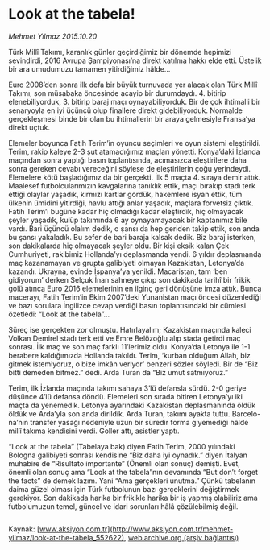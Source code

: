 # Look at the tabela!

*Mehmet Yılmaz 2015.10.20*

<div class="pNewsDetailMainContent ctx_content" itemprop="articleBody">
 <p>
  Türk Millî Takımı, karanlık günler geçirdiğimiz bir dönemde hepimizi sevindirdi, 2016 Avrupa Şampiyonası’na direkt katılma hakkı elde etti. Üstelik bir ara umudumuzu tamamen yitirdiğimiz hâlde…
 </p>
 <p>
  Euro 2008’den sonra ilk defa bir büyük turnuvada yer alacak olan Türk Millî Takımı, son müsabaka öncesinde acayip bir durumdaydı. 4. bitirip elenebiliyorduk, 3. bitirip baraj maçı oynayabiliyorduk. Bir de çok ihtimalli bir senaryoyla en iyi üçüncü olup finallere direkt gidebiliyorduk. Normalde gerçekleşmesi binde bir olan bu ihtimallerin bir araya gelmesiyle Fransa’ya direkt uçtuk.
 </p>
 <p>
  Elemeler boyunca Fatih Terim’in oyuncu seçimleri ve oyun sistemi eleştirildi. Terim, rakip kaleye 2-3 şut atamadığımız maçları yönetti. Konya’daki İzlanda maçından sonra yaptığı basın toplantısında, acımasızca eleştirilere daha sonra gereken cevabı vereceğini söylese de eleştirilerin çoğu yerindeydi. Elemelere kötü başladığımız da bir gerçekti. İlk 5 maçta 4. sıraya demir attık. Maalesef futbolcularımızın kavgalarına tanıklık ettik, maçı bırakıp stadı terk ettiği olaylar yaşadık, kırmızı kartlar gördük, hakemlere isyan ettik, tüm ülkenin ümidini yitirdiği, havlu attığı anlar yaşadık, maçlara forvetsiz çıktık. Fatih Terim’i bugüne kadar hiç olmadığı kadar eleştirdik, hiç olmayacak şeyler yaşadık, kulüp takımında 6 ay oynayamayacak bir kaptanımız bile vardı. Bari üçüncü olalım dedik, o şansı da hep geriden takip ettik, son anda bu şansı yakaladık. Bu sefer de bari baraja kalsak dedik. Biz baraj isterken, son dakikalarda hiç olmayacak şeyler oldu. Bir kişi eksik kalan Çek Cumhuriyeti, rakibimiz Hollanda’yı deplasmanda yendi. 6 yıldır deplasmanda maç kazanamayan ve grupta galibiyeti olmayan Kazakistan, Letonya’da kazandı. Ukrayna, evinde İspanya’ya yenildi. Macaristan, tam ‘ben gidiyorum’ derken Selçuk İnan sahneye çıkıp son dakikada tarihî bir frikik golü atınca Euro 2016 elemelerinin en ilginç geri dönüşüne imza attık. Bunca macerayı, Fatih Terim’in Ekim 2007’deki Yunanistan maçı öncesi düzenlediği ve bazı sorulara İngilizce cevap verdiği basın toplantısındaki bir cümlesi özetledi: “Look at the tabela”…
 </p>
 <p>
  Süreç ise gerçekten zor olmuştu. Hatırlayalım; Kazakistan maçında kaleci Volkan Demirel stadı terk etti ve Emre Belözoğlu alıp stada getirdi maç sonrası. İlk maç ve son maç farklı 11’lerimiz oldu. Konya’da Letonya ile 1-1 berabere kaldığımızda Hollanda takıldı. Terim, ‘kurban olduğum Allah, biz gitmek istemiyoruz, o bize imkân veriyor’ benzeri sözler söyledi. Bir de “Biz bitti demeden bitmez.” dedi. Arda Turan da “Biz umut satmıyoruz.”
 </p>
 <p>
  Terim, ilk İzlanda maçında takımı sahaya 3’lü defansla sürdü. 2-0 geriye düşünce 4’lü defansa döndü. Elemeleri son sırada bitiren Letonya’yı iki maçta da yenemedik. Letonya ayarındaki Kazakistan deplasmanında öldük öldük ve Arda’yla son anda dirildik. Arda Turan, takımı ayakta tuttu. Barcelo-na’nın transfer yasağı nedeniyle uzun bir süredir forma giyemediği hâlde millî takıma kendisini verdi. Goller attı, asistler yaptı.
 </p>
 <p>
  “Look at the tabela” (Tabelaya bak) diyen Fatih Terim, 2000 yılındaki Bologna galibiyeti sonrası kendisine “Biz daha iyi oynadık.” diyen İtalyan muhabire de “Risultato importante” (Önemli olan sonuç) demişti. Evet, önemli olan sonuç ama “Look at the tabela”nın devamında “But don’t forget the facts” de demek lazım. Yani “Ama gerçekleri unutma.” Çünkü tabelanın daima güzel olması için Türk futbolunun bazı gerçeklerini değiştirmek gerekiyor. Son dakikada harika bir frikikle harika bir iş yapmış olabiliriz ama futbolumuzun temel, güncel ve idari sorunları hâlâ çözülebilmiş değil.
 </p>
 <p>
  <img alt="" src="http://web.archive.org/web/20160105164534im_/http://medya.aksiyon.com.tr//aksiyon/2015/10/19/572254.jpg"/>
 </p>
 <p>
 </p>
</div>


Kaynak: [www.aksiyon.com.tr](http://www.aksiyon.com.tr/mehmet-yilmaz/look-at-the-tabela_552622), [web.archive.org (arşiv bağlantısı)](http://web.archive.org/web/20160105164534/http://www.aksiyon.com.tr/mehmet-yilmaz/look-at-the-tabela_552622)
